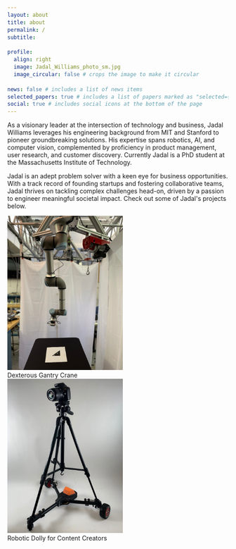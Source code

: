 ```yaml
---
layout: about
title: about
permalink: /
subtitle:

profile:
  align: right
  image: Jadal_Williams_photo_sm.jpg
  image_circular: false # crops the image to make it circular

news: false # includes a list of news items
selected_papers: true # includes a list of papers marked as "selected={true}"
social: true # includes social icons at the bottom of the page
---
```


As a visionary leader at the intersection of technology and business, Jadal Williams leverages his engineering background from MIT and Stanford to pioneer groundbreaking solutions. His expertise spans robotics, AI, and computer vision, complemented by proficiency in product management, user research, and customer discovery. Currently Jadal is a PhD student at the Massachusetts Institute of Technology.

Jadal is an adept problem solver with a keen eye for business opportunities. With a track record of founding startups and fostering collaborative teams, Jadal thrives on tackling complex challenges head-on, driven by a passion to engineer meaningful societal impact. Check out some of Jadal's projects below.

<div class="row row-cols-1 row-cols-md-2">
  <div class="col mb-4 text-center">
    <a href="/projects">
      <img src="/assets/img/Thesis/hero_shot_robot.jpg" class="img-fluid" style="max-height: 350px; object-fit: cover;" alt="Master's Thesis">
    </a>
    <div class="caption">Dexterous Gantry Crane </div>
  </div>
  <div class="col mb-4 text-center">
    <a href="/projects">
      <img src="/assets/img/picza_full.jpeg" class="img-fluid" style="max-height: 350px; object-fit: cover;" alt="Picza">
    </a>
    <div class="caption">Robotic Dolly for Content Creators </div>
  </div>
</div>
